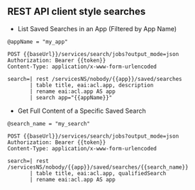 ## REST API client style searches

- List Saved Searches in an App (Filtered by App Name)

```
@appName = "my_app"

POST {{baseUrl}}/services/search/jobs?output_mode=json
Authorization: Bearer {{token}}
Content-Type: application/x-www-form-urlencoded

search=| rest /servicesNS/nobody/{{app}}/saved/searches 
       | table title, eai:acl.app, description
       | rename eai:acl.app AS app
       | search app="{{appName}}"
```

- Get Full Content of a Specific Saved Search

```
@search_name = "my_search"

POST {{baseUrl}}/services/search/jobs?output_mode=json
Authorization: Bearer {{token}}
Content-Type: application/x-www-form-urlencoded

search=| rest /servicesNS/nobody/{{app}}/saved/searches/{{search_name}}
       | table title, eai:acl.app, qualifiedSearch
       | rename eai:acl.app AS app

```